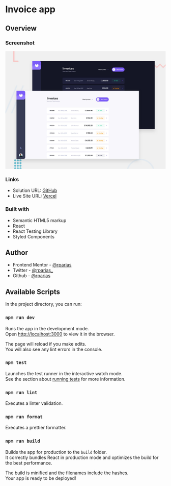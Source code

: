# Invoice app

## Overview

### Screenshot

<img alt="Preview" src="https://github.com/rparias/invoice-app-ts/blob/main/src/assets/screenshots/preview.jpg"  width=600 align=center>

### Links

- Solution URL: [GitHub](https://github.com/rparias/invoice-app-ts-next)
- Live Site URL: [Vercel](https://invoice-app-ts-next-mepvjyua6-rparias.vercel.app/)

### Built with

- Semantic HTML5 markup
- React
- React Testing Library
- Styled Components

## Author

- Frontend Mentor - [@rparias](https://www.frontendmentor.io/profile/rparias)
- Twitter - [@rparias\_](https://twitter.com/rparias_)
- Github - [@rparias](https://github.com/rparias)

## Available Scripts

In the project directory, you can run:

### `npm run dev`

Runs the app in the development mode.\
Open [http://localhost:3000](http://localhost:3000) to view it in the browser.

The page will reload if you make edits.\
You will also see any lint errors in the console.

### `npm test`

Launches the test runner in the interactive watch mode.\
See the section about [running tests](https://facebook.github.io/create-react-app/docs/running-tests) for more information.

### `npm run lint`

Executes a linter validation.

### `npm run format`

Executes a prettier formatter.

### `npm run build`

Builds the app for production to the `build` folder.\
It correctly bundles React in production mode and optimizes the build for the best performance.

The build is minified and the filenames include the hashes.\
Your app is ready to be deployed!
